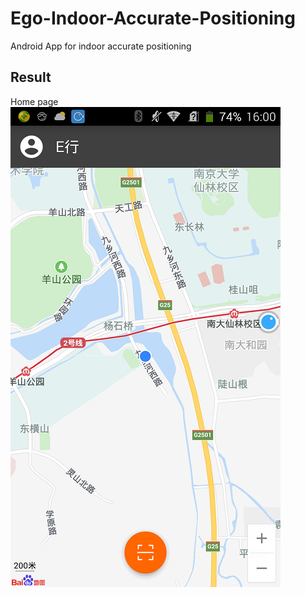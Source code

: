 # Ego-Indoor-Accurate-Positioning
Android App for indoor accurate positioning

## Result
Home page  
![image](https://github.com/Shilong1210/Ego-Indoor-Accurate-Positioning/blob/master/Images/Pic%201.png)
